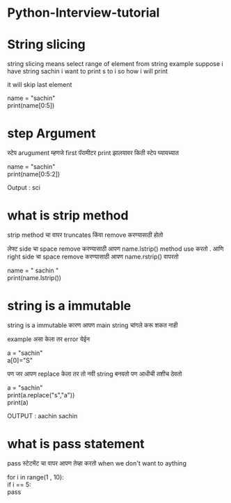 # Python-Interview-tutorial


# String slicing
 
 string slicing means select range of element from string 
 example suppose i have string sachin i want to print s to i so how i will print
 
 it will skip last element
 
name = "sachin"<br/>
print(name[0:5])



# step Argument

स्टेप arugument  म्हणजे first  पॅरामीटर print  झालयावर किती स्टेप घ्यायच्यात

name = "sachin"<br/>
print(name[0:5:2])

Output : sci


# what is strip method

strip method  चा वापर truncates  किंवा remove  करण्यासाठी होतो

लेफ्ट side  चा space  remove करण्यासाठी आपण name.lstrip() method  use करतो . आणि right  side  चा space remove करण्यासाठी आपण name.rstrip() वापरतो

name = "    sachin     "<br/>
print(name.lstrip())


# string is a immutable
string is a immutable  कारण आपण main  string चांगले करू शकत नाही

example 
असा केला तर error  येईन 

a = "sachin"<br/>
a[0]="S"


पण जर आपण replace  केला तर तो नवी string बनवतो पण आधीची तशीच ठेवतो

a = "sachin"<br/>
print(a.replace("s","a"))<br/>
print(a)

OUTPUT : aachin
         sachin
         
         
# what is pass statement

pass  स्टेटमेंट चा वापर आपण तेव्हा करतो when we don't want to aything

for i in range(1 , 10):<br/>
    if i == 5:<br/>
        pass
        
 # 

